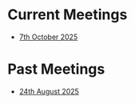 # Current Meetings
- [7th October 2025](2025-10-07.md)

# Past Meetings
- [24th August 2025](2025-08-24.md)
